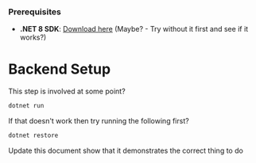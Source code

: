 ### Prerequisites

- **.NET 8 SDK**: [Download here](https://dotnet.microsoft.com/download/dotnet/8.0)
(Maybe? - Try without it first and see if it works?)


# Backend Setup

This step is involved at some point?

```bash
dotnet run
```

If that doesn't work then try running the following first?

```bash
dotnet restore
```

Update this document show that it demonstrates the correct thing to do
